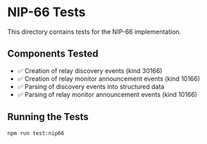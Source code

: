# NIP-66 Tests

This directory contains tests for the NIP-66 implementation.

## Components Tested

- ✅ Creation of relay discovery events (kind 30166)
- ✅ Creation of relay monitor announcement events (kind 10166)
- ✅ Parsing of discovery events into structured data
- ✅ Parsing of relay monitor announcement events (kind 10166)

## Running the Tests

```bash
npm run test:nip66
```
